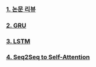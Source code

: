 ### [1. 논문 리뷰](https://github.com/UGeunJi/AI_Papers-and-Mathematics/blob/main/Papers/A%20Novel%20End-to-end%20Network%20Based%20on%20a%20bidirectional%20GRU%20and%20a%20Self-Attention%20Mechanism%20for%20Denoising%20of%20Electroencephalography%20Signals/A%20Novel%20End-to-end%20Network%20Based%20on%20a%20bidirectional%20GRU%20and%20a%20Self-Attention%20Mechanism%20for%20Denoising%20of%20Electroencephalography%20Signals.md)

### [2. GRU](https://github.com/UGeunJi/AI_Papers-and-Mathematics/blob/main/Papers/A%20Novel%20End-to-end%20Network%20Based%20on%20a%20bidirectional%20GRU%20and%20a%20Self-Attention%20Mechanism%20for%20Denoising%20of%20Electroencephalography%20Signals/Gated%20Recurrent%20Unit_GRU.md)

### [3. LSTM](https://github.com/UGeunJi/AI_Papers-and-Mathematics/blob/main/Papers/A%20Novel%20End-to-end%20Network%20Based%20on%20a%20bidirectional%20GRU%20and%20a%20Self-Attention%20Mechanism%20for%20Denoising%20of%20Electroencephalography%20Signals/Long%20Short-Term%20Memory_LSTM.md)

### [4. Seq2Seq to Self-Attention](https://github.com/UGeunJi/AI_Papers-and-Mathematics/blob/main/Papers/A%20Novel%20End-to-end%20Network%20Based%20on%20a%20bidirectional%20GRU%20and%20a%20Self-Attention%20Mechanism%20for%20Denoising%20of%20Electroencephalography%20Signals/Sequence-to-Sequence_to_Self-Attention.md)
